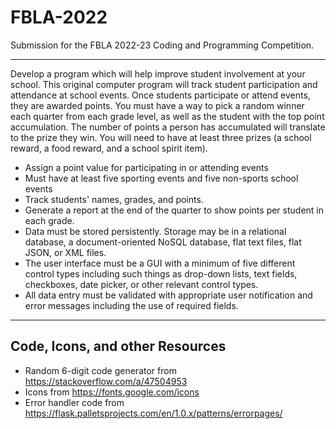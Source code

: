 # FBLA-2022

Submission for the FBLA 2022-23 Coding and Programming Competition.

***

Develop a program which will help improve student involvement at your school. This original computer program will track student participation and attendance at school events. Once students participate or attend events, they are awarded points. You must have a way to pick a random winner each quarter from each grade level, as well as the student with the top point accumulation. The number of points a person has accumulated will translate to the prize they win. You will need to have at least three prizes (a school reward, a food reward, and a school spirit item).
- Assign a point value for participating in or attending events
- Must have at least five sporting events and five non-sports school events
- Track students' names, grades, and points.
- Generate a report at the end of the quarter to show points per student in each grade.
- Data must be stored persistently. Storage may be in a relational database, a document-oriented NoSQL database, flat text files, flat JSON, or XML files.
- The user interface must be a GUI with a minimum of five different control types including such things as drop-down lists, text fields, checkboxes, date picker, or other relevant control types.
- All data entry must be validated with appropriate user notification and error messages including the use of required fields.

***

## Code, Icons, and other Resources

+ Random 6-digit code generator from <https://stackoverflow.com/a/47504953>
+ Icons from <https://fonts.google.com/icons>
+ Error handler code from <https://flask.palletsprojects.com/en/1.0.x/patterns/errorpages/>